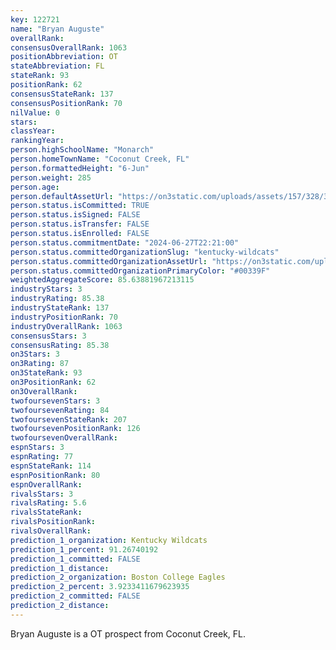 ```yaml
---
key: 122721
name: "Bryan Auguste"
overallRank: 
consensusOverallRank: 1063
positionAbbreviation: OT
stateAbbreviation: FL
stateRank: 93
positionRank: 62
consensusStateRank: 137
consensusPositionRank: 70
nilValue: 0
stars: 
classYear: 
rankingYear: 
person.highSchoolName: "Monarch"
person.homeTownName: "Coconut Creek, FL"
person.formattedHeight: "6-Jun"
person.weight: 285
person.age: 
person.defaultAssetUrl: "https://on3static.com/uploads/assets/157/328/328157.png"
person.status.isCommitted: TRUE
person.status.isSigned: FALSE
person.status.isTransfer: FALSE
person.status.isEnrolled: FALSE
person.status.commitmentDate: "2024-06-27T22:21:00"
person.status.committedOrganizationSlug: "kentucky-wildcats"
person.status.committedOrganizationAssetUrl: "https://on3static.com/uploads/assets/984/149/149984.svg"
person.status.committedOrganizationPrimaryColor: "#00339F"
weightedAggregateScore: 85.63881967213115
industryStars: 3
industryRating: 85.38
industryStateRank: 137
industryPositionRank: 70
industryOverallRank: 1063
consensusStars: 3
consensusRating: 85.38
on3Stars: 3
on3Rating: 87
on3StateRank: 93
on3PositionRank: 62
on3OverallRank: 
twofoursevenStars: 3
twofoursevenRating: 84
twofoursevenStateRank: 207
twofoursevenPositionRank: 126
twofoursevenOverallRank: 
espnStars: 3
espnRating: 77
espnStateRank: 114
espnPositionRank: 80
espnOverallRank: 
rivalsStars: 3
rivalsRating: 5.6
rivalsStateRank: 
rivalsPositionRank: 
rivalsOverallRank: 
prediction_1_organization: Kentucky Wildcats
prediction_1_percent: 91.26740192
prediction_1_committed: FALSE
prediction_1_distance: 
prediction_2_organization: Boston College Eagles
prediction_2_percent: 3.9233411679623935
prediction_2_committed: FALSE
prediction_2_distance: 
---
```

Bryan Auguste is a OT prospect from Coconut Creek, FL.